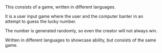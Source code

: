 This consists of a game, written in different languages.

It is a user input game where the user and the computer banter in an attempt to guess the lucky number.

The number is generated randomly, so even the creator will not always win.

Written in different languages to showcase ability, but consists of the same game.
